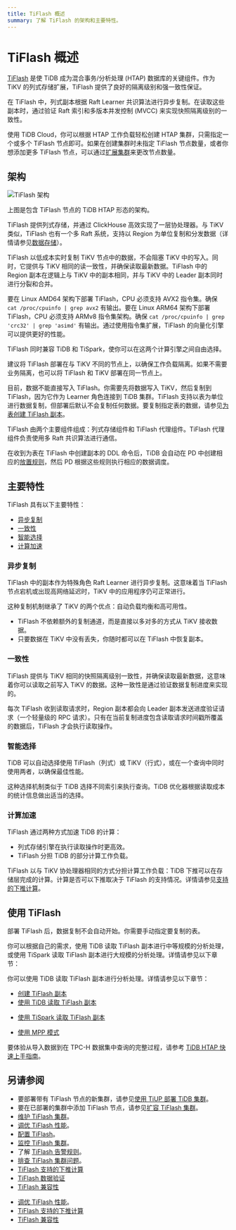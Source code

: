 ```yaml
---
title: TiFlash 概述
summary: 了解 TiFlash 的架构和主要特性。
---
```


# TiFlash 概述

[TiFlash](https://github.com/pingcap/tiflash) 是使 TiDB 成为混合事务/分析处理 (HTAP) 数据库的关键组件。作为 TiKV 的列式存储扩展，TiFlash 提供了良好的隔离级别和强一致性保证。

在 TiFlash 中，列式副本根据 Raft Learner 共识算法进行异步复制。在读取这些副本时，通过验证 Raft 索引和多版本并发控制 (MVCC) 来实现快照隔离级别的一致性。

<CustomContent platform="tidb-cloud">

使用 TiDB Cloud，你可以根据 HTAP 工作负载轻松创建 HTAP 集群，只需指定一个或多个 TiFlash 节点即可。如果在创建集群时未指定 TiFlash 节点数量，或者你想添加更多 TiFlash 节点，可以通过[扩展集群](/tidb-cloud/scale-tidb-cluster.md)来更改节点数量。

</CustomContent>

## 架构

![TiFlash 架构](https://docs-download.pingcap.com/media/images/docs/tidb-storage-architecture-1.png)

上图是包含 TiFlash 节点的 TiDB HTAP 形态的架构。

TiFlash 提供列式存储，并通过 ClickHouse 高效实现了一层协处理器。与 TiKV 类似，TiFlash 也有一个多 Raft 系统，支持以 Region 为单位复制和分发数据（详情请参见[数据存储](https://www.pingcap.com/blog/tidb-internal-data-storage/)）。

TiFlash 以低成本实时复制 TiKV 节点中的数据，不会阻塞 TiKV 中的写入。同时，它提供与 TiKV 相同的读一致性，并确保读取最新数据。TiFlash 中的 Region 副本在逻辑上与 TiKV 中的副本相同，并与 TiKV 中的 Leader 副本同时进行分裂和合并。

要在 Linux AMD64 架构下部署 TiFlash，CPU 必须支持 AVX2 指令集。确保 `cat /proc/cpuinfo | grep avx2` 有输出。要在 Linux ARM64 架构下部署 TiFlash，CPU 必须支持 ARMv8 指令集架构。确保 `cat /proc/cpuinfo | grep 'crc32' | grep 'asimd'` 有输出。通过使用指令集扩展，TiFlash 的向量化引擎可以提供更好的性能。

<CustomContent platform="tidb">

TiFlash 同时兼容 TiDB 和 TiSpark，使你可以在这两个计算引擎之间自由选择。

</CustomContent>

建议将 TiFlash 部署在与 TiKV 不同的节点上，以确保工作负载隔离。如果不需要业务隔离，也可以将 TiFlash 和 TiKV 部署在同一节点上。

目前，数据不能直接写入 TiFlash。你需要先将数据写入 TiKV，然后复制到 TiFlash，因为它作为 Learner 角色连接到 TiDB 集群。TiFlash 支持以表为单位进行数据复制，但部署后默认不会复制任何数据。要复制指定表的数据，请参见[为表创建 TiFlash 副本](/tiflash/create-tiflash-replicas.md#为表创建-tiflash-副本)。

TiFlash 由两个主要组件组成：列式存储组件和 TiFlash 代理组件。TiFlash 代理组件负责使用多 Raft 共识算法进行通信。

在收到为表在 TiFlash 中创建副本的 DDL 命令后，TiDB 会自动在 PD 中创建相应的[放置规则](https://docs.pingcap.com/tidb/stable/configure-placement-rules)，然后 PD 根据这些规则执行相应的数据调度。

## 主要特性

TiFlash 具有以下主要特性：

- [异步复制](#异步复制)
- [一致性](#一致性)
- [智能选择](#智能选择)
- [计算加速](#计算加速)

### 异步复制

TiFlash 中的副本作为特殊角色 Raft Learner 进行异步复制。这意味着当 TiFlash 节点宕机或出现高网络延迟时，TiKV 中的应用程序仍可正常进行。

这种复制机制继承了 TiKV 的两个优点：自动负载均衡和高可用性。

- TiFlash 不依赖额外的复制通道，而是直接以多对多的方式从 TiKV 接收数据。
- 只要数据在 TiKV 中没有丢失，你随时都可以在 TiFlash 中恢复副本。

### 一致性

TiFlash 提供与 TiKV 相同的快照隔离级别一致性，并确保读取最新数据，这意味着你可以读取之前写入 TiKV 的数据。这种一致性是通过验证数据复制进度来实现的。

每次 TiFlash 收到读取请求时，Region 副本都会向 Leader 副本发送进度验证请求（一个轻量级的 RPC 请求）。只有在当前复制进度包含读取请求时间戳所覆盖的数据后，TiFlash 才会执行读取操作。

### 智能选择

TiDB 可以自动选择使用 TiFlash（列式）或 TiKV（行式），或在一个查询中同时使用两者，以确保最佳性能。

这种选择机制类似于 TiDB 选择不同索引来执行查询。TiDB 优化器根据读取成本的统计信息做出适当的选择。

### 计算加速

TiFlash 通过两种方式加速 TiDB 的计算：

- 列式存储引擎在执行读取操作时更高效。
- TiFlash 分担 TiDB 的部分计算工作负载。

TiFlash 以与 TiKV 协处理器相同的方式分担计算工作负载：TiDB 下推可以在存储层完成的计算。计算是否可以下推取决于 TiFlash 的支持情况。详情请参见[支持的下推计算](/tiflash/tiflash-supported-pushdown-calculations.md)。

## 使用 TiFlash

部署 TiFlash 后，数据复制不会自动开始。你需要手动指定要复制的表。

<CustomContent platform="tidb">

你可以根据自己的需求，使用 TiDB 读取 TiFlash 副本进行中等规模的分析处理，或使用 TiSpark 读取 TiFlash 副本进行大规模的分析处理。详情请参见以下章节：

</CustomContent>

<CustomContent platform="tidb-cloud">

你可以使用 TiDB 读取 TiFlash 副本进行分析处理。详情请参见以下章节：

</CustomContent>

- [创建 TiFlash 副本](/tiflash/create-tiflash-replicas.md)
- [使用 TiDB 读取 TiFlash 副本](/tiflash/use-tidb-to-read-tiflash.md)

<CustomContent platform="tidb">

- [使用 TiSpark 读取 TiFlash 副本](/tiflash/use-tispark-to-read-tiflash.md)

</CustomContent>

- [使用 MPP 模式](/tiflash/use-tiflash-mpp-mode.md)

<CustomContent platform="tidb">

要体验从导入数据到在 TPC-H 数据集中查询的完整过程，请参考 [TiDB HTAP 快速上手指南](/quick-start-with-htap.md)。

</CustomContent>

## 另请参阅

<CustomContent platform="tidb">

- 要部署带有 TiFlash 节点的新集群，请参见[使用 TiUP 部署 TiDB 集群](/production-deployment-using-tiup.md)。
- 要在已部署的集群中添加 TiFlash 节点，请参见[扩容 TiFlash 集群](/scale-tidb-using-tiup.md#扩容-tiflash-集群)。
- [维护 TiFlash 集群](/tiflash/maintain-tiflash.md)。
- [调优 TiFlash 性能](/tiflash/tune-tiflash-performance.md)。
- [配置 TiFlash](/tiflash/tiflash-configuration.md)。
- [监控 TiFlash 集群](/tiflash/monitor-tiflash.md)。
- 了解 [TiFlash 告警规则](/tiflash/tiflash-alert-rules.md)。
- [排查 TiFlash 集群问题](/tiflash/troubleshoot-tiflash.md)。
- [TiFlash 支持的下推计算](/tiflash/tiflash-supported-pushdown-calculations.md)
- [TiFlash 数据验证](/tiflash/tiflash-data-validation.md)
- [TiFlash 兼容性](/tiflash/tiflash-compatibility.md)

</CustomContent>

<CustomContent platform="tidb-cloud">

- [调优 TiFlash 性能](/tiflash/tune-tiflash-performance.md)。
- [TiFlash 支持的下推计算](/tiflash/tiflash-supported-pushdown-calculations.md)
- [TiFlash 兼容性](/tiflash/tiflash-compatibility.md)

</CustomContent>
